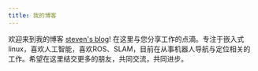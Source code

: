 ```yaml
---
title: 我的博客
---
```

欢迎来到我的博客 [steven's blog](https://stevenshichina.github.io/)! 在这里与您分享工作的点滴。专注于嵌入式linux，喜欢人工智能，喜欢ROS、SLAM，目前在从事机器人导航与定位相关的工作。希望在这里结交更多的朋友，共同交流，共同进步。


